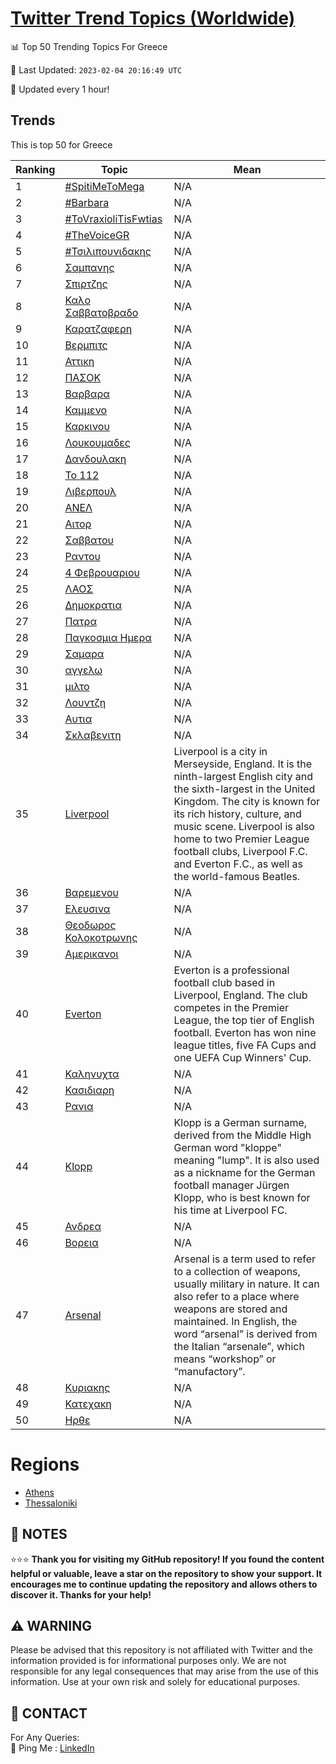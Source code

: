 [Twitter Trend Topics (Worldwide)](https://github.com/ErcinDedeoglu/Twitter-Trend-Topics)
==========


📊 Top 50 Trending Topics For Greece

📆 Last Updated: `2023-02-04 20:16:49 UTC`

🔧 Updated every 1 hour!


## Trends

This is top 50 for Greece

| Ranking | Topic | Mean |
| ------- | ------------ | ------------ |
| 1 | [#SpitiMeToMega](http://twitter.com/search?q=%23SpitiMeToMega) | N/A |
| 2 | [#Barbara](http://twitter.com/search?q=%23Barbara) | N/A |
| 3 | [#ToVraxioliTisFwtias](http://twitter.com/search?q=%23ToVraxioliTisFwtias) | N/A |
| 4 | [#TheVoiceGR](http://twitter.com/search?q=%23TheVoiceGR) | N/A |
| 5 | [#Τσιλιπουνιδακης](http://twitter.com/search?q=%23%ce%a4%cf%83%ce%b9%ce%bb%ce%b9%cf%80%ce%bf%cf%85%ce%bd%ce%b9%ce%b4%ce%b1%ce%ba%ce%b7%cf%82) | N/A |
| 6 | [Σαμπανης](http://twitter.com/search?q=%ce%a3%ce%b1%ce%bc%cf%80%ce%b1%ce%bd%ce%b7%cf%82) | N/A |
| 7 | [Σπιρτζης](http://twitter.com/search?q=%ce%a3%cf%80%ce%b9%cf%81%cf%84%ce%b6%ce%b7%cf%82) | N/A |
| 8 | [Καλο Σαββατοβραδο](http://twitter.com/search?q=%ce%9a%ce%b1%ce%bb%ce%bf+%ce%a3%ce%b1%ce%b2%ce%b2%ce%b1%cf%84%ce%bf%ce%b2%cf%81%ce%b1%ce%b4%ce%bf) | N/A |
| 9 | [Καρατζαφερη](http://twitter.com/search?q=%ce%9a%ce%b1%cf%81%ce%b1%cf%84%ce%b6%ce%b1%cf%86%ce%b5%cf%81%ce%b7) | N/A |
| 10 | [Βερμπιτς](http://twitter.com/search?q=%ce%92%ce%b5%cf%81%ce%bc%cf%80%ce%b9%cf%84%cf%82) | N/A |
| 11 | [Αττικη](http://twitter.com/search?q=%ce%91%cf%84%cf%84%ce%b9%ce%ba%ce%b7) | N/A |
| 12 | [ΠΑΣΟΚ](http://twitter.com/search?q=%ce%a0%ce%91%ce%a3%ce%9f%ce%9a) | N/A |
| 13 | [Βαρβαρα](http://twitter.com/search?q=%ce%92%ce%b1%cf%81%ce%b2%ce%b1%cf%81%ce%b1) | N/A |
| 14 | [Καμμενο](http://twitter.com/search?q=%ce%9a%ce%b1%ce%bc%ce%bc%ce%b5%ce%bd%ce%bf) | N/A |
| 15 | [Καρκινου](http://twitter.com/search?q=%ce%9a%ce%b1%cf%81%ce%ba%ce%b9%ce%bd%ce%bf%cf%85) | N/A |
| 16 | [Λουκουμαδες](http://twitter.com/search?q=%ce%9b%ce%bf%cf%85%ce%ba%ce%bf%cf%85%ce%bc%ce%b1%ce%b4%ce%b5%cf%82) | N/A |
| 17 | [Δανδουλακη](http://twitter.com/search?q=%ce%94%ce%b1%ce%bd%ce%b4%ce%bf%cf%85%ce%bb%ce%b1%ce%ba%ce%b7) | N/A |
| 18 | [Το 112](http://twitter.com/search?q=%ce%a4%ce%bf+112) | N/A |
| 19 | [Λιβερπουλ](http://twitter.com/search?q=%ce%9b%ce%b9%ce%b2%ce%b5%cf%81%cf%80%ce%bf%cf%85%ce%bb) | N/A |
| 20 | [ΑΝΕΛ](http://twitter.com/search?q=%ce%91%ce%9d%ce%95%ce%9b) | N/A |
| 21 | [Αιτορ](http://twitter.com/search?q=%ce%91%ce%b9%cf%84%ce%bf%cf%81) | N/A |
| 22 | [Σαββατου](http://twitter.com/search?q=%ce%a3%ce%b1%ce%b2%ce%b2%ce%b1%cf%84%ce%bf%cf%85) | N/A |
| 23 | [Ραντου](http://twitter.com/search?q=%ce%a1%ce%b1%ce%bd%cf%84%ce%bf%cf%85) | N/A |
| 24 | [4 Φεβρουαριου](http://twitter.com/search?q=4+%ce%a6%ce%b5%ce%b2%cf%81%ce%bf%cf%85%ce%b1%cf%81%ce%b9%ce%bf%cf%85) | N/A |
| 25 | [ΛΑΟΣ](http://twitter.com/search?q=%ce%9b%ce%91%ce%9f%ce%a3) | N/A |
| 26 | [Δημοκρατια](http://twitter.com/search?q=%ce%94%ce%b7%ce%bc%ce%bf%ce%ba%cf%81%ce%b1%cf%84%ce%b9%ce%b1) | N/A |
| 27 | [Πατρα](http://twitter.com/search?q=%ce%a0%ce%b1%cf%84%cf%81%ce%b1) | N/A |
| 28 | [Παγκοσμια Ημερα](http://twitter.com/search?q=%ce%a0%ce%b1%ce%b3%ce%ba%ce%bf%cf%83%ce%bc%ce%b9%ce%b1+%ce%97%ce%bc%ce%b5%cf%81%ce%b1) | N/A |
| 29 | [Σαμαρα](http://twitter.com/search?q=%ce%a3%ce%b1%ce%bc%ce%b1%cf%81%ce%b1) | N/A |
| 30 | [αγγελω](http://twitter.com/search?q=%ce%b1%ce%b3%ce%b3%ce%b5%ce%bb%cf%89) | N/A |
| 31 | [μιλτο](http://twitter.com/search?q=%ce%bc%ce%b9%ce%bb%cf%84%ce%bf) | N/A |
| 32 | [Λουντζη](http://twitter.com/search?q=%ce%9b%ce%bf%cf%85%ce%bd%cf%84%ce%b6%ce%b7) | N/A |
| 33 | [Αυτια](http://twitter.com/search?q=%ce%91%cf%85%cf%84%ce%b9%ce%b1) | N/A |
| 34 | [Σκλαβενιτη](http://twitter.com/search?q=%ce%a3%ce%ba%ce%bb%ce%b1%ce%b2%ce%b5%ce%bd%ce%b9%cf%84%ce%b7) | N/A |
| 35 | [Liverpool](http://twitter.com/search?q=Liverpool) | Liverpool is a city in Merseyside, England. It is the ninth-largest English city and the sixth-largest in the United Kingdom. The city is known for its rich history, culture, and music scene. Liverpool is also home to two Premier League football clubs, Liverpool F.C. and Everton F.C., as well as the world-famous Beatles. |
| 36 | [Βαρεμενου](http://twitter.com/search?q=%ce%92%ce%b1%cf%81%ce%b5%ce%bc%ce%b5%ce%bd%ce%bf%cf%85) | N/A |
| 37 | [Ελευσινα](http://twitter.com/search?q=%ce%95%ce%bb%ce%b5%cf%85%cf%83%ce%b9%ce%bd%ce%b1) | N/A |
| 38 | [Θεοδωρος Κολοκοτρωνης](http://twitter.com/search?q=%ce%98%ce%b5%ce%bf%ce%b4%cf%89%cf%81%ce%bf%cf%82+%ce%9a%ce%bf%ce%bb%ce%bf%ce%ba%ce%bf%cf%84%cf%81%cf%89%ce%bd%ce%b7%cf%82) | N/A |
| 39 | [Αμερικανοι](http://twitter.com/search?q=%ce%91%ce%bc%ce%b5%cf%81%ce%b9%ce%ba%ce%b1%ce%bd%ce%bf%ce%b9) | N/A |
| 40 | [Everton](http://twitter.com/search?q=Everton) | Everton is a professional football club based in Liverpool, England. The club competes in the Premier League, the top tier of English football. Everton has won nine league titles, five FA Cups and one UEFA Cup Winners' Cup. |
| 41 | [Καληνυχτα](http://twitter.com/search?q=%ce%9a%ce%b1%ce%bb%ce%b7%ce%bd%cf%85%cf%87%cf%84%ce%b1) | N/A |
| 42 | [Κασιδιαρη](http://twitter.com/search?q=%ce%9a%ce%b1%cf%83%ce%b9%ce%b4%ce%b9%ce%b1%cf%81%ce%b7) | N/A |
| 43 | [Ρανια](http://twitter.com/search?q=%ce%a1%ce%b1%ce%bd%ce%b9%ce%b1) | N/A |
| 44 | [Klopp](http://twitter.com/search?q=Klopp) | Klopp is a German surname, derived from the Middle High German word "kloppe" meaning "lump". It is also used as a nickname for the German football manager Jürgen Klopp, who is best known for his time at Liverpool FC. |
| 45 | [Ανδρεα](http://twitter.com/search?q=%ce%91%ce%bd%ce%b4%cf%81%ce%b5%ce%b1) | N/A |
| 46 | [Βορεια](http://twitter.com/search?q=%ce%92%ce%bf%cf%81%ce%b5%ce%b9%ce%b1) | N/A |
| 47 | [Arsenal](http://twitter.com/search?q=Arsenal) | Arsenal is a term used to refer to a collection of weapons, usually military in nature. It can also refer to a place where weapons are stored and maintained. In English, the word “arsenal” is derived from the Italian “arsenale”, which means “workshop” or “manufactory”. |
| 48 | [Κυριακης](http://twitter.com/search?q=%ce%9a%cf%85%cf%81%ce%b9%ce%b1%ce%ba%ce%b7%cf%82) | N/A |
| 49 | [Κατεχακη](http://twitter.com/search?q=%ce%9a%ce%b1%cf%84%ce%b5%cf%87%ce%b1%ce%ba%ce%b7) | N/A |
| 50 | [Ηρθε](http://twitter.com/search?q=%ce%97%cf%81%ce%b8%ce%b5) | N/A |



# Regions

* [Athens](</Greece/Athens.md>)
* [Thessaloniki](</Greece/Thessaloniki.md>)



## 📝 NOTES

⭐⭐⭐ **Thank you for visiting my GitHub repository! If you found the content helpful or valuable, leave a star on the repository to show your support. It encourages me to continue updating the repository and allows others to discover it. Thanks for your help!**


## ⚠️ WARNING

Please be advised that this repository is not affiliated with Twitter and the information provided is for informational purposes only. We are not responsible for any legal consequences that may arise from the use of this information. Use at your own risk and solely for educational purposes.


## 📨 CONTACT

 For Any Queries:  
            🏓 Ping Me : [LinkedIn](https://www.linkedin.com/in/ercindedeoglu/)
